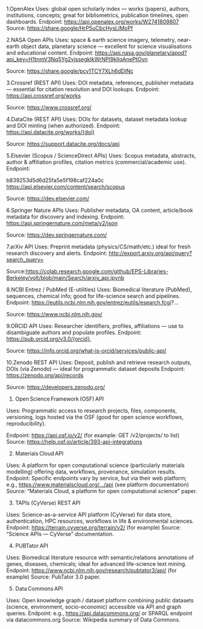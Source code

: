 1.OpenAlex
Uses:
global open scholarly index — works (papers), authors, institutions, concepts; great for bibliometrics, publication timelines, open dashboards.
Endpoint: https://api.openalex.org/works/W2741809807
Source:
https://share.google/HrP5uCbcHysLlMoPf



2.NASA Open APIs
Uses:
space & earth science imagery, telemetry, near-earth object data, planetary science — excellent for science visualisations and educational content.
Endpoint: https://api.nasa.gov/planetary/apod?api_key=H1tnmV3Nq5Yg2vjssegkIkWrNPI9klIqAnePtOvn


Source:
https://share.google/pcv1TCY7XLh6dDINc



3.Crossref (REST API)
Uses:
DOI metadata, references, publisher metadata — essential for citation resolution and DOI lookups.
Endpoint: https://api.crossref.org/works


Source:
https://www.crossref.org/



4.DataCite (REST API)
Uses:
DOIs for datasets, dataset metadata lookup and DOI minting (when authorized).
Endpoint: 
https://api.datacite.org/works/{doi}

Source:
https://support.datacite.org/docs/api



5.Elsevier (Scopus / ScienceDirect APIs)
Uses:
Scopus metadata, abstracts, author & affiliation profiles, citation metrics (commercial/academic use).
Endpoint:

b839253d5d6d25fa5e5f198caf224a0c
https://api.elsevier.com/content/search/scopus


Source: 
https://dev.elsevier.com/



6.Springer Nature APIs
Uses:
Publisher metadata, OA content, article/book metadata for discovery and indexing.
Endpoint: https://api.springernature.com/meta/v2/json


Source:
https://dev.springernature.com/

7.arXiv API
Uses:
Preprint metadata (physics/CS/math/etc.) ideal for fresh research discovery and alerts.
Endpoint: http://export.arxiv.org/api/query?search_query=

Source:https://colab.research.google.com/github/EPS-Libraries-Berkeley/volt/blob/main/Search/arxiv_api.ipynb



8.NCBI Entrez / PubMed (E-utilities)
Uses:
Biomedical literature (PubMed), sequences, chemical info; good for life-science search and pipelines.
Endpoint: https://eutils.ncbi.nlm.nih.gov/entrez/eutils/esearch.fcgi?...

Source: https://www.ncbi.nlm.nih.gov/




9.ORCID API
Uses:
Researcher identifiers, profiles, affiliations — use to disambiguate authors and populate profiles.
Endpoint: https://pub.orcid.org/v3.0/{orcid},

Source: https://info.orcid.org/what-is-orcid/services/public-api/




10.Zenodo REST API
Uses:
Deposit, publish and retrieve research outputs, DOIs (via Zenodo) — ideal for programmatic dataset deposits
Endpoint: https://zenodo.org/api/records

Source: https://developers.zenodo.org/

 1. Open Science Framework (OSF) API



Uses: Programmatic access to research projects, files, components, versioning, logs hosted via the OSF (good for open science workflows, reproducibility).

Endpoint: https://api.osf.io/v2/ (for example: GET /v2/projects/ to list)
Source: https://help.osf.io/article/393-api-integrations 

2. Materials Cloud API



Uses: A platform for open computational science (particularly materials modelling) offering data, workflows, provenance, simulation results. 
Endpoint: Specific endpoints vary by service, but via their web platform; e.g., https://www.materialscloud.org/…/api (see platform documentation)
Source: “Materials Cloud, a platform for open computational science” paper. 

3. TAPIs (CyVerse) REST API



Uses: Science-as-a-service API platform (CyVerse) for data store, authentication, HPC resources, workflows in life & environmental sciences. 
Endpoint: https://terrain.cyverse.org/terrain/v2/ (for example)
Source: “Science APIs — CyVerse” documentation. 

4. PUBTator API



Uses: Biomedical literature resource with semantic/relations annotations of genes, diseases, chemicals; ideal for advanced life-science text mining. 
Endpoint: https://www.ncbi.nlm.nih.gov/research/pubtator3/api/ (for example)
Source: PubTator 3.0 paper. 

5. Data Commons API



Uses: Open knowledge graph / dataset platform combining public datasets (science, environment, socio-economic) accessible via API and graph queries. 
Endpoint: e.g., https://api.datacommons.org/ or SPARQL endpoint via datacommons.org
Source: Wikipedia summary of Data Commons. 




